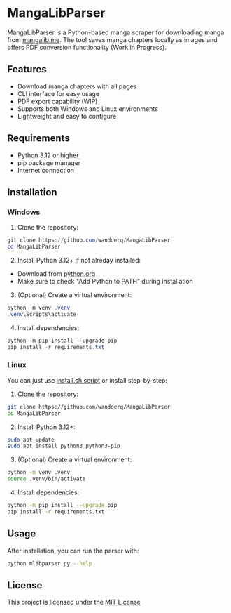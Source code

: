 # MangaLibParser

MangaLibParser is a Python-based manga scraper for downloading manga from [mangalib.me](https://mangalib.me). The tool saves manga chapters locally as images and offers PDF conversion functionality (Work in Progress).

## Features

- Download manga chapters with all pages
- CLI interface for easy usage
- PDF export capability (WIP)
- Supports both Windows and Linux environments
- Lightweight and easy to configure

## Requirements

- Python 3.12 or higher
- pip package manager
- Internet connection

## Installation

### Windows

1. Clone the repository:
```powershell
git clone https://github.com/wandderq/MangaLibParser
cd MangaLibParser
```

2. Install Python 3.12+ if not alreday installed:
- Download from [python.org](https://python.org)
- Make sure to check "Add Python to PATH" during installation

3. (Optional) Create a virtual environment:
```powershell
python -m venv .venv
.venv\Scripts\activate
```

4. Install dependencies:
```powershell
python -m pip install --upgrade pip
pip install -r requirements.txt
```

### Linux

You can just use [install.sh script](install.sh) or install step-by-step:
1. Clone the repository:
```bash
git clone https://github.com/wandderq/MangaLibParser
cd MangaLibParser
```

2. Install Python 3.12+:
```bash
sudo apt update
sudo apt install python3 python3-pip
```

3. (Optional) Create a virtual environment:
```bash
python -m venv .venv
source .venv/bin/activate
```

4. Install dependencies:
```bash
python -m pip install --upgrade pip
pip install -r requirements.txt
```

## Usage
After installation, you can run the parser with:
```bash
python mlibparser.py --help
```

## License
This project is licensed under the [MIT License](LICENSE)